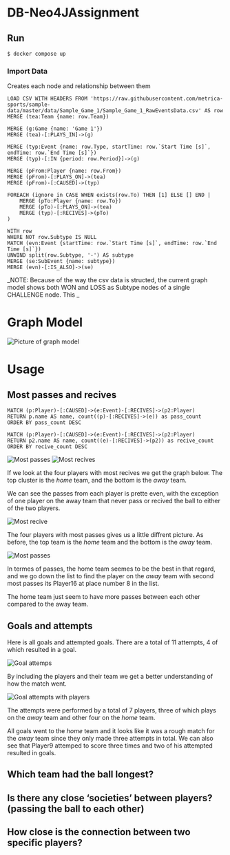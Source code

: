 # DB-Neo4JAssignment

## Run
```
$ docker compose up
```

### Import Data
Creates each node and relationship between them
```cypher
LOAD CSV WITH HEADERS FROM 'https://raw.githubusercontent.com/metrica-sports/sample-data/master/data/Sample_Game_1/Sample_Game_1_RawEventsData.csv' AS row
MERGE (tea:Team {name: row.Team})

MERGE (g:Game {name: 'Game 1'})
MERGE (tea)-[:PLAYS_IN]->(g)

MERGE (typ:Event {name: row.Type, startTime: row.`Start Time [s]`, endTime: row.`End Time [s]`})
MERGE (typ)-[:IN {period: row.Period}]->(g)

MERGE (pFrom:Player {name: row.From})
MERGE (pFrom)-[:PLAYS_ON]->(tea)
MERGE (pFrom)-[:CAUSED]->(typ)

FOREACH (ignore in CASE WHEN exists(row.To) THEN [1] ELSE [] END | 
    MERGE (pTo:Player {name: row.To})
    MERGE (pTo)-[:PLAYS_ON]->(tea)
    MERGE (typ)-[:RECIVES]->(pTo)
)

WITH row 
WHERE NOT row.Subtype IS NULL
MATCH (evn:Event {startTime: row.`Start Time [s]`, endTime: row.`End Time [s]`})
UNWIND split(row.Subtype, '-') AS subtype
MERGE (se:SubEvent {name: subtype})
MERGE (evn)-[:IS_ALSO]->(se)
```

_NOTE: Because of the way the csv data is structed, the current graph model shows both WON and LOSS  as Subtype nodes of a single CHALLENGE node. This _

# Graph Model
![Picture of graph model](asserts/graph_model.png)

# Usage

## Most passes and recives

```cypher
MATCH (p:Player)-[:CAUSED]->(e:Event)-[:RECIVES]->(p2:Player)
RETURN p.name AS name, count((p)-[:RECIVES]->(e)) as pass_count
ORDER BY pass_count DESC
```

```cypher
MATCH (p:Player)-[:CAUSED]->(e:Event)-[:RECIVES]->(p2:Player)
RETURN p2.name AS name, count((e)-[:RECIVES]->(p2)) as recive_count
ORDER BY recive_count DESC
```

![Most passes](asserts/5_most_passes.png) ![Most recives](asserts/5_most_recives.png)

If we look at the four players with most recives we get the graph below. 
The top cluster is the _home_ team, and the bottom is the _away_ team.

We can see the passes from each player is prette even, with the exception of one player on the away team that never pass or recived the ball to either of the two players.

![Most recive](asserts/two_most_recives_each_team.png)

The four players with most passes gives us a little diffrent picture. As before, the top team is the _home_ team and the bottom is the _away_ team.

![Most passes](asserts/most_passses.png)

In termes of passes, the home team seemes to be the best in that regard, and we go down the list to find the player on the _away_ team with second most passes its Player16 at place number 8 in the list.

The home team just seem to have more passes between each other compared to the away team.

## Goals and attempts

Here is all goals and attempted goals. There are a total of 11 attempts, 4 of which resulted in a goal.  

![Goal attemps](asserts/goals_and_attempts.png)

By including the players and their team we get a better understanding of how the match went.

![Goal attempts with players](asserts/goals_and_attempts_including_players.png)

The attempts were performed by a total of 7 players, three of which plays on the _away_ team and other four on the _home_ team.

All goals went to the _home_ team and it looks like it was a rough match for the _away_ team since they only made three attempts in total.
We can also see that Player9 attemped to score three times and two of his attempted resulted in goals. 

## Which team had the ball longest?
## Is there any close ‘societies’ between players? (passing the ball to each other)
## How close is the connection between two specific players?